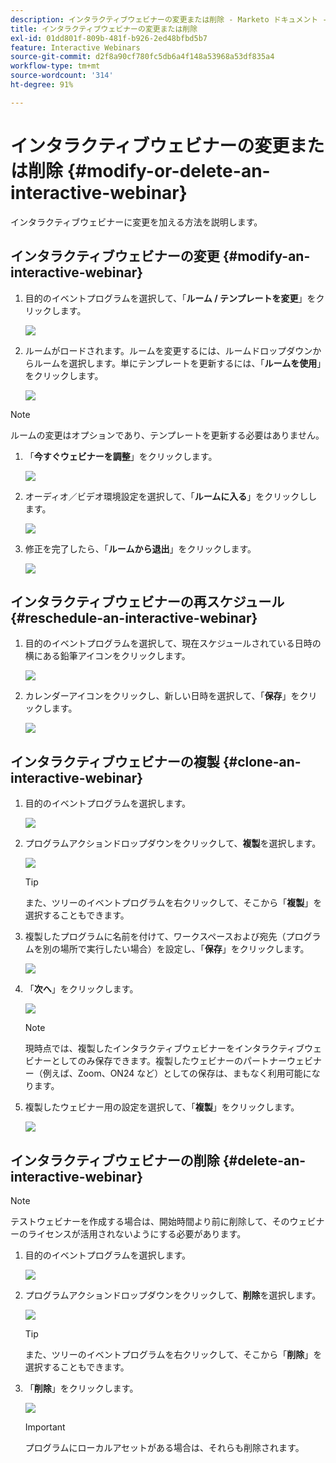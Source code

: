 ```yaml
---
description: インタラクティブウェビナーの変更または削除 - Marketo ドキュメント - 製品ドキュメント
title: インタラクティブウェビナーの変更または削除
exl-id: 01dd801f-809b-481f-b926-2ed48bfbd5b7
feature: Interactive Webinars
source-git-commit: d2f8a90cf780fc5db6a4f148a53968a53df835a4
workflow-type: tm+mt
source-wordcount: '314'
ht-degree: 91%

---
```


# インタラクティブウェビナーの変更または削除 {#modify-or-delete-an-interactive-webinar}

インタラクティブウェビナーに変更を加える方法を説明します。

## インタラクティブウェビナーの変更 {#modify-an-interactive-webinar}

1. 目的のイベントプログラムを選択して、「**ルーム / テンプレートを変更**」をクリックします。

   ![](assets/modify-or-delete-an-interactive-webinar-1.png)

1. ルームがロードされます。ルームを変更するには、ルームドロップダウンからルームを選択します。単にテンプレートを更新するには、「**ルームを使用**」をクリックします。

   ![](assets/modify-or-delete-an-interactive-webinar-2.png)

>[!NOTE]
>
>ルームの変更はオプションであり、テンプレートを更新する必要はありません。

1. 「**今すぐウェビナーを調整**」をクリックします。

   ![](assets/modify-or-delete-an-interactive-webinar-3.png)

1. オーディオ／ビデオ環境設定を選択して、「**ルームに入る**」をクリックしします。

   ![](assets/modify-or-delete-an-interactive-webinar-4.png)

1. 修正を完了したら、「**ルームから退出**」をクリックします。

   ![](assets/modify-or-delete-an-interactive-webinar-5.png)

## インタラクティブウェビナーの再スケジュール {#reschedule-an-interactive-webinar}

1. 目的のイベントプログラムを選択して、現在スケジュールされている日時の横にある鉛筆アイコンをクリックします。

   ![](assets/modify-or-delete-an-interactive-webinar-6.png)

1. カレンダーアイコンをクリックし、新しい日時を選択して、「**保存**」をクリックします。

   ![](assets/modify-or-delete-an-interactive-webinar-7.png)

## インタラクティブウェビナーの複製 {#clone-an-interactive-webinar}

1. 目的のイベントプログラムを選択します。

   ![](assets/modify-or-delete-an-interactive-webinar-8.png)

1. プログラムアクションドロップダウンをクリックして、**複製**&#x200B;を選択します。

   ![](assets/modify-or-delete-an-interactive-webinar-9.png)

   >[!TIP]
   >
   >また、ツリーのイベントプログラムを右クリックして、そこから「**複製**」を選択することもできます。

1. 複製したプログラムに名前を付けて、ワークスペースおよび宛先（プログラムを別の場所で実行したい場合）を設定し、「**保存**」をクリックします。

   ![](assets/modify-or-delete-an-interactive-webinar-10.png)

1. 「**次へ**」をクリックします。

   ![](assets/modify-or-delete-an-interactive-webinar-11.png)

   >[!NOTE]
   >
   >現時点では、複製したインタラクティブウェビナーをインタラクティブウェビナーとしてのみ保存できます。複製したウェビナーのパートナーウェビナー（例えば、Zoom、ON24 など）としての保存は、まもなく利用可能になります。

1. 複製したウェビナー用の設定を選択して、「**複製**」をクリックします。

   ![](assets/modify-or-delete-an-interactive-webinar-12.png)

## インタラクティブウェビナーの削除 {#delete-an-interactive-webinar}

>[!NOTE]
>
>テストウェビナーを作成する場合は、開始時間より前に削除して、そのウェビナーのライセンスが活用されないようにする必要があります。

1. 目的のイベントプログラムを選択します。

   ![](assets/modify-or-delete-an-interactive-webinar-13.png)

1. プログラムアクションドロップダウンをクリックして、**削除**&#x200B;を選択します。

   ![](assets/modify-or-delete-an-interactive-webinar-14.png)

   >[!TIP]
   >
   >また、ツリーのイベントプログラムを右クリックして、そこから「**削除**」を選択することもできます。

1. 「**削除**」をクリックします。

   ![](assets/modify-or-delete-an-interactive-webinar-15.png)

   >[!IMPORTANT]
   >
   >プログラムにローカルアセットがある場合は、それらも削除されます。
